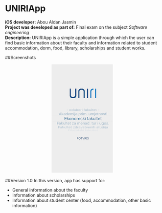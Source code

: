 # UNIRIApp

<b>iOS developer:</b> Abou Aldan Jasmin <br>
<b>Project was developed as part of:</b> Final exam on the subject <i>Software engineering</i><br>
<b>Description:</b> UNIRIApp is a simple application through which the user can find basic information about their faculty and information related to student accommodation, dorm, food, library, scholarships and student works.

##Screenshots
<div align="center">
<img src="/Screenshots/Screenshot1.png">

</div>

##Version 1.0
In this version, app has support for:
- General information about the faculty
- Information about scholarships
- Information about student center (food, accommodation, other basic information)
